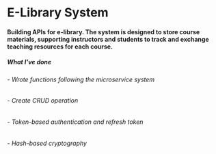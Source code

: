 # E-Library System
#### Building APIs for e-library. The system is designed to store course materials, supporting instructors and students to track and exchange teaching resources for each course.
##### What I've done
######  - Wrote functions following the microservice system
######  - Create CRUD operation
######  - Token-based authentication and refresh token 
######  - Hash-based cryptography
